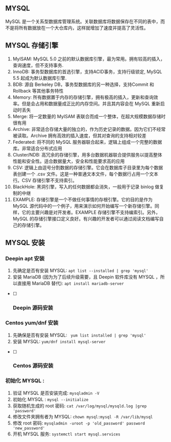 ## MYSQL
MySQL 是一个关系型数据库管理系统。关联数据库将数据保存在不同的表中，而不是将所有数据放在一个大仓库内，这样就增加了速度并提高了灵活性。

## MYSQL 存储引擎
1. MyISAM: MySQL 5.0 之前的默认数据库引擎，最为常用。拥有较高的插入，查询速度，但不支持事务.
2. InnoDB: 事务型数据库的首选引擎，支持ACID事务，支持行级锁定, MySQL 5.5 起成为默认数据库引擎.
3. BDB: 源自 Berkeley DB，事务型数据库的另一种选择，支持Commit 和 Rollback 等其他事务特性
4. Memory: 所有数据置于内存的存储引擎，拥有极高的插入，更新和查询效率。但是会占用和数据量成正比的内存空间。并且其内容会在 MySQL 重新启动时丢失
5. Merge: 将一定数量的 MyISAM 表联合而成一个整体，在超大规模数据存储时很有用
6. Archive: 非常适合存储大量的独立的，作为历史记录的数据。因为它们不经常被读取。Archive 拥有高效的插入速度，但其对查询的支持相对较差
7. Federated: 将不同的 MySQL 服务器联合起来，逻辑上组成一个完整的数据库。非常适合分布式应用
8. Cluster/NDB: 高冗余的存储引擎，用多台数据机器联合提供服务以提高整体性能和安全性。适合数据量大，安全和性能要求高的应用
9. CSV: 逻辑上由逗号分割数据的存储引擎。它会在数据库子目录里为每个数据表创建一个 .csv 文件。这是一种普通文本文件，每个数据行占用一个文本行。CSV 存储引擎不支持索引。
10. BlackHole: 黑洞引擎，写入的任何数据都会消失，一般用于记录 binlog 做复制的中继
11. EXAMPLE: 存储引擎是一个不做任何事情的存根引擎。它的目的是作为 MySQL 源代码中的一个例子，用来演示如何开始编写一个新存储引擎。同样，它的主要兴趣是对开发者。EXAMPLE 存储引擎不支持编索引。另外，MySQL 的存储引擎接口定义良好。有兴趣的开发者可以通过阅读文档编写自己的存储引擎。

## MYSQL 安装
### Deepin apt 安装
1. 先确定是否有安装 MYSQL: `apt list --installed | grep 'mysql'`
2. 安装 MariaDB (因为为了后续升级需要，且 Deepin 软件库没有 MYSQL ，所以直接用 MariaDB 替代): `apt install mariadb-server`

- [ ] ### Deepin 源码安装 

### Centos yum/dnf 安装
1. 先确保是否有安装 MYSQL: ` yum list installed | grep 'mysql'`
2. 安装 MYSQL: `yum/dnf install mysql-server`

- [ ] ### Centos 源码安装 

### 初始化 MYSQL : 
1. 验证 MYSQL 是否安装完成: `mysqladmin -V`
2. 初始化 MYSQL : `mysql --initialize`
3. 获取随机生成的 root 密码: `cat /var/log/mysql/mysqld.log |grep 'password'`
4. 修改文件夹拥有者为 MYSQL: `chown mysql:mysql -R /var/lib/mysql`
5. 修改 root 密码: `mysqladmin -uroot -p 'old_password' password 'new_password'`
6. 开机 MYSQL 服务: `systemctl start mysql.services`

